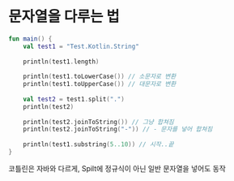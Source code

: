 # 문자열을 다루는 법

```kotlin
fun main() {
    val test1 = "Test.Kotlin.String"
    
    println(test1.length)
    
    println(test1.toLowerCase()) // 소문자로 변환
    println(test1.toUpperCase()) // 대문자로 변환
    
    val test2 = test1.split(".")
    println(test2)
    
    println(test2.joinToString()) // 그냥 합쳐짐
    println(test2.joinToString("-")) // - 문자를 넣어 합쳐짐
    
    println(test1.substring(5..10)) // 시작..끝
}
```

코틀린은 자바와 다르게, Spilt에 정규식이 아닌 일반 문자열을 넣어도 동작